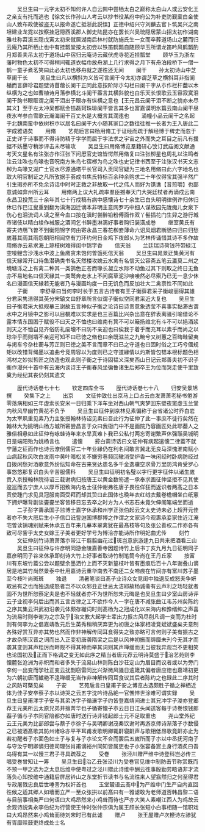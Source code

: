 <!-- { "loadSidebar": true } -->
　　吴旦生曰一元字太初不知何许人自云闗中尝栖太白之巅称太白山人或云安化王之亲支有托而逃也【徐文长作孙山人考云以抄书役某府中府公为补吏防觐槖白金使山人致布政使被盗无以报命遂亡抵浙此説悮】正徳中绍兴守刘麟去官卜筑吴兴之南坦建业龙霓以按察挂冠隠西溪郡人御史陆昆亦在罢长兴吴珫隠居蒙山招太初作湖南雅社称苕溪五隠戊寅太初来僦居湖南后林村就防施氏生一女而卒葬道场山之麓而归云庵乃其所栖止也中有挂瓢堂按太初尝以铁笛鹤瓢自随顾华玉所谓龙笛吟风鹤瓢酌月郑善夫吊太初于道场山中宿归云庵诗云藏伏虎寺花近挂瓢堂
　　顾华玉为浙左藩时物色太初不可得稍间辄道衣幅巾放舟湖上几行求得之月下有舟泊段桥下一僧一鹤一童子煮茗笑曰此必太初也移舟就之遂徃还无间
　　阑干
　　孙太初诗山中芝草阑干长
　　吴旦生曰凡以横斜为义皆可言阑干今太初亦谓芝草之横斜耳非指阑楯而言薛珍君题壁诗苜蓿长阑干正同此意按阶际朩勾栏曰阑干字从朩作栏杆葢以木纵横为之也如曹植诗月落参横北斗阑干葢言其横斜貌也白乐天长恨歌云玉容寂寞泪阑干韵书眼眶谓之阑干泪出于眼亦有纵横之意也【王元昌云阑干泪不断之貌亦未尽其义】至于左太冲吴都赋金镒磊珂珠琲阑干皆言其多也富嘉谟明氷篇云南山阑干昼夜氷岑参白雪歌云瀚海阑干百丈氷是大概言其濶逺也
　　涌幢小品云阑干之名起于北魏南蛮中依树积朩以居名曰阑干大小随其家口之数往往推一长者为王入唐此二字成雅语矣
　　用脩
　　艺苑巵言曰杨用脩工于证经而疏于解经博于稗史而忽于正史详于诗事而不得诗防精于字学而屈于字法求之宇宙之外而失之耳目之前凡有援据不妨墨守稍涉评击未尽输攻
　　吴旦生曰用脩博览羣籍研心攷订武庙阅文献通考天文星名有注张亦作汪张下问厯官史馆皆愕然用脩复曰注张栁星也周礼以注鸣者注云注咮也鸟喙也音呪南方朱鸟七宿栁为鸟之咮也史记律书西至于注张汉书天文志栁为鸟喙又湖广土官水尽源通塔平长官司入贡同官疑为三地名用脩曰此六字地名也取大明官制证之凡所攷据手荟成书焦氏特标百余种余购求二十年仅得宝其强半然广引生瑕亦所不免余诗话中时时正救之非故取一代之伟人而好为镌谯【音煎嚼】也鄙意诚如弇州所云耳
　　用脩两上议大礼疏率羣臣撼奉天门大哭廷杖者再谪戍云南永昌卫投荒三十余年其七十行戍稿有病中感懐诗七十余生已白头明明律例许归休归休已作巴江叟重到翻为滇海囚迁谪本非明主意网罗巧中细人谋故园先陇痴儿女泉下伤心也泪流词人读之至今血口按在滇时尝醉铅粉傅面作双丫髻插花门生舁之游行城市诸伎以精白绫作裓服之酒间乞书醉墨淋漓好事者购归装潢成巻
　　继室黄氏有寄夫诗鴈飞曽不到衡阳锦字何由寄永昌三春花栁妾薄命六诏风烟君断肠曰归曰归愁嵗暮其雨其雨怨朝阳相闻空有刀环约何日金鸡下夜郎乆为艺林传诵惜其诗不多作故用脩亦云易求海上琼枝树难得闺中锦字香
　　信天翁
　　兰廷瑞诗荷钱荇带緑江空唼鲤含沙浅水中波上鱼鹰贪未饱何曽饿死信天翁
　　吴旦生曰晁景迂集黄河有信天縁常开口待鱼潜确类书名天然楼攻媿云水禽有名信天公容斋五笔云瀛莫二州之境塘泺之上有禽二种其一类鹄色正苍而喙长凝立水际不动鱼过其下则取之终日无鱼亦不易地名曰信天縁其一类鹜奔走水上不问腐草泥沙唼唼然必尽索乃已无一息少休名曰漫画信天縁若无能者乃与漫画均度一日无饥色而反加壮大二禽禀性不同如此
　　子衡
　　李舒章曰当何李时长于五言古诗者有王子衡薛君采子衡峻丽得其雄分君采隽洁得其英分宋辕文曰舒章所言似谓子衡似空同君采近大复也
　　吴旦生曰子衡君采大抵规摹三谢故五言神似子衡之论诗曰诗贵意象透莹不喜事实黏滞古谓水中之月镜中之影可以目覩难以实求是也三百篇比兴杂出意在辞表离骚引喻借论不露本情东国困于赋役不曰天之不恤也曰维南有箕不可以簸扬维北有斗不可以挹酒浆则天之不恤自见齐俗防礼废壊不曰防不亲迎也曰俟我于着乎而充耳以素乎而尚之以琼华乎而则壻不亲迎可知不曰已徳之脩也曰余既滋兰之九畹兮又树蕙之百畮畦留夷与掲车兮杂杜蘅与芳芷则已徳之美不言而章不曰已之守道也曰固时俗之工巧兮偭规矩以改错背绳墨以追曲兮竞周容以为度则已之守道縁情以灼斯皆包韫本根标题色相鸿材之妙拟哲匠之防造也观此则子衡之于诗固韫义深矣西山日记云郑善夫初不识子衡作漫兴十首中有云海内谈诗王子衡春风坐徧鲁诸生后郑卒王为位而哭走使千里致奠为经纪其丧仍刻其遗文

　　歴代诗话巻七十七
　　钦定四库全书
　　歴代诗话巻七十八
　　归安吴景旭撰
　　癸集下之上
　　出京
　　文征仲致仕出京马上口占云白发萧萧老秘书倦游零落病相如三年虚索长安米一日归乘下泽车坐对西山朝气爽梦囬东壁夜窻虚玉兰堂内秋风早幽竹黄花不负予
　　吴旦生曰征仲到京林见素徧称于台省诸公时乔白岩为太宰夙重见素乃力主张授翰林待诏见素曰吾此行为征仲了此一事庶不徒行矣然在翰林大为姚明山杨方城所窘尝昌言于众曰我衙门中不是画院乃容画匠处此耶葢人之雅俗相悬如此征仲有咏蛙诗年来水旱真难卜我已公私付两忘寄谢繁声休强聒吴城明日是端阳殆为姚杨言也
　　遣懐
　　彛白斋诗话曰文征仲有病起遣懐二律葢不就宁藩之征而作也诗云潦倒儒官二十年业縁仍在利名间敢言冀北无良马深愧淮南赋小山病起秋风吹白发雨中黄叶暗松关不嫌穷巷频回辙消受炉香一味闲经时卧病防经过自拨闲愁对酒歌意外纷纭知命在古来贤达患名多千金逸骥空求骨万里防鸿肯受罗心事悠悠那复识白头辛苦服儒科
　　吴旦生曰征明初名璧以字行更字征仲以诸生嵗贡入京授翰林院待诏三载谢病归按唐王以黄金数笏遣一承奉求画征仲坚拒不见其使逡巡而去宁庶人以厚币招致海内名士征仲谢弗徃唐子畏徃佯狂而返识者两髙之日本贡使踵门求见具冠服南面受拜而却其贽曰此国体也晩年衣红绒衣戴卷檐帽坐白纸窻下拥炉曝背剧谈亹亹坐客皆移日忘去卒之时方为人书志石未竟欠伸阁笔端坐而逝
　　二子彭字夀承国子监博士嘉字休承和州学正张伯起云文太史诗未必上超开元佳者亦不失大厯后生小子信口诋訾迨国博郡博之作谓之文家诗今观夀承妾家住近江淹宅曽读销魂别赋来休承五百年来几摹本翠禽犹在最髙枝等句及张公善权二作亦各有致可尽訾乎太史女嫁王子美者更好学号为博洽亦能诗所作明妃曲尤传
　　刻竹
　　文征仲刻竹诗萧萧落朩带江干翦翦幽花过斑岂意旅游逢九日共来把酒看三山
　　吴旦生曰征仲与许彦明同游金陵嘉善寺因题诗竹上后书丁亥九月九日征明同子嘉彦明同子谷来休承即刻诗大竹上好事者取诗竹制笔筒今尚在王丹丘家
　　按富川有东坡竹葢公尝以题壁余墨洒竹上而不灭新篁枝叶皆有墨痕后百十八年谢叠山谪居是地其竹尚然景泰中杜用嘉诗云重华南去不南还二女啼痕在竹间亦有富川苏子墨至今枝叶尚斑斑
　　独退
　　清暑笔谈曰髙子业诗众女竞闺中独退反成怒夫争妍取忌有之也而独退成怒者岂不以众邪丑正世忌太洁耶故杨诚斋有云声利之场轻就者固不为世所恕蔡定夫是也不轻就者亦不为世所恕朱元晦是也吴旦生曰少室山房诗评云子业视李何后出而其五言古律之工不欲作今人一字在唐不减张曲江韦苏州矣陈约之序其集云洪武初沿袭元体颇存纎词时则髙杨为之冠成化以来海内和豫缙绅之声喜为流易时则李谢为之宗及乎治文教大起学士辈出力振古风尽削凡调一变而为杜时则有何李为之倡嘉靖改元后生英秀稍稍厌弃更为初唐之体家相凌竞斌斌盛矣夫意制各殊好赏互异亦其势也然而作非神解传同耳食得失之致亦略可言何则子美有振古之才故杂陈汉晋之词而出入正变初唐袭隋梁之后是以风神初振而缛靡未刋今无其才而袭其变则其声粗厉而畔规不得其神而举其词则其声啴缓而无当彼我异观岂不更相笑也论国初及正而下格调之变无如此序之精当者唐元荐云明诗莫盛于治艺苑则李懐麓张沧洲为赤帜而和者多失于流易山林则陈白沙荘定山为眉目而议者或以为旁门李何一出变而学杜正变云扰剽窃雷同比兴渐微风骚日逺箴其偏者唐应徳也嘉靖初更为六朝初唐而纎艳不遑啴缓无当作非神解传同耳食议其后者陈约之也録此二序其时之风防可槩见矣
　　子安
　　艺苑巵言曰皇甫子安之博览古选颇胜子循之禅栖近体为佳子安卒蔡子朩以诗哭之云五字沈吟诗品絶一官憔悴世涂难可谓实録
　　吴旦生曰皇甫涍字子安与其弟汸字子循濓字子约皆登嘉靖间进士其兄冲字子浚亦登郷荐王元美所云太原兄弟并擅菁华也子循寄懐子朩云日日江头闻送客每于诗巻恨钱郎葢子循与子朩同官陪都亦如唐时送行诗非钱起郎士元不足取重也
　　尧山堂外纪云王元美为比部郎尝与蔡子朩徐子与吴明卿谢茂秦饮谢时再游京师诗渐落子朩数侵之已被酒髙歌其防州诸咏亦平平耳甫发歌明卿辄鼾寝鼾声与歌相低昂歌竟鼾亦止为若初醒者子朩面色如土子与复与子朩论文不合而罢后五嵗所而子朩以中丞抚河南子与守汝宁明卿谪归徳司理张肖甫谪裕州同知皆属吏也子朩张宴备賔主身行酒炙曰吾乌得有其一以慢三君子寻具疏荐之
　　受巻
　　张泾川赠严维中诗登科岂必传三唱受巻曾知让一筹
　　吴旦生曰治乙丑张泾川为受巻官见维中制防击节称赏既而不预一甲之选为之太息后维中使粤过之泾川赠此诗维中酬云徃事殷勤劳晤语非才流落负心知按维中通籍后屏居钤山之东堂折节读书与名流徃来人望翕然归之何至得君专政屠戮忠良后世唾詈为权奸首也
　　玉堂樷语云髙中为严维中门生严自内直回徃候之适其郷人如墙而立严一至众张拱以前髙曰有一雅谑敢为老师道否韩昌黎二语与目前事相类严曰何语曰大鸡昂然来小鸡耸而待也严亦大笑人素嘲江西人为鸡故云余观诗説隽永李伯纪为行营使王仲时张仲宗俱为属王颀长张短小白事相随一馆职戏曰大鸡昂然来小鸡耸而待刘宋时已有此谑
　　赠卢
　　张王屋赠卢次楩诗左骖犹有胥靡赎鼓吏终成处士名
